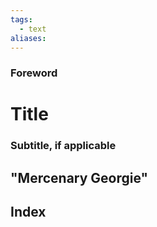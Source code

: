 ```yaml
---
tags:
  - text
aliases:
---
```


### Foreword
# Title
### Subtitle, if applicable
## "Mercenary Georgie"

## Index
